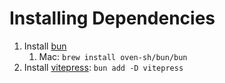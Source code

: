 # Installing Dependencies

1. Install [bun](bun.sh)
   1. Mac: `brew install oven-sh/bun/bun`
2. Install [vitepress](vitepress.dev): `bun add -D vitepress`